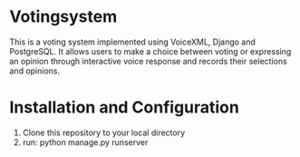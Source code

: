 # Votingsystem
This is a voting system implemented using VoiceXML, Django and PostgreSQL. It allows users to make a choice between voting or expressing an opinion through interactive voice response and records their selections and opinions.

# Installation and Configuration
1. Clone this repository to your local directory
2. run: python manage.py runserver
